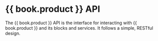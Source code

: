 # {{ book.product }} API

The {{ book.product }} API is the interface for interacting with {{ book.product }} and its blocks and services. It follows a simple, RESTful design. 
